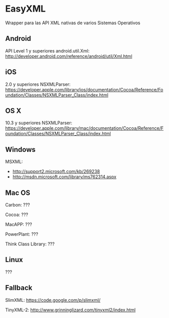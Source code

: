 EasyXML
=======

Wrapper para las API XML nativas de varios Sistemas Operativos

Android
-------
API Level 1 y superiores
android.util.Xml: http://developer.android.com/reference/android/util/Xml.html

iOS
---
2.0 y superiores
NSXMLParser: https://developer.apple.com/library/ios/documentation/Cocoa/Reference/Foundation/Classes/NSXMLParser_Class/index.html

OS X
----
10.3 y superiores
NSXMLParser: https://developer.apple.com/library/mac/documentation/Cocoa/Reference/Foundation/Classes/NSXMLParser_Class/index.html

Windows
-------
MSXML:
* http://support2.microsoft.com/kb/269238
* http://msdn.microsoft.com/library/ms762314.aspx

Mac OS
------
Carbon:
???

Cocoa:
???

MacAPP:
???

PowerPlant:
???

Think Class Library:
???


Linux
-----
???

Fallback
--------
SlimXML:
https://code.google.com/p/slimxml/

TinyXML-2:
http://www.grinninglizard.com/tinyxml2/index.html
